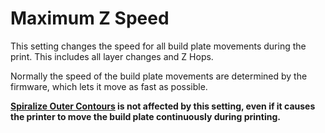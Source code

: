 Maximum Z Speed
====
This setting changes the speed for all build plate movements during the print. This includes all layer changes and Z Hops.

Normally the speed of the build plate movements are determined by the firmware, which lets it move as fast as possible.

**[Spiralize Outer Contours](magic_spiralize.md) is not affected by this setting, even if it causes the printer to move the build plate continuously during printing.**